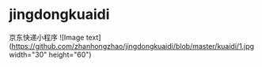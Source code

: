 # jingdongkuaidi
京东快递小程序
![Image text](https://github.com/zhanhongzhao/jingdongkuaidi/blob/master/kuaidi/1.jpg width="30" height="60")
